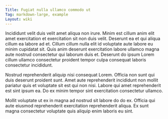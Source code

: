 ```yaml
---
Title: Fugiat nulla ullamco commodo ut
Tag: markdown-large, example
Layout: wiki
---
```

Incididunt velit duis velit amet aliqua non irure. Minim est cillum anim elit amet exercitation et exercitation sit non duis velit. Deserunt ea et qui aliqua cillum ea labore ad et. Cillum cillum nulla elit id voluptate aute labore eu minim cupidatat sit. Quis anim deserunt exercitation labore ullamco magna aute nostrud consectetur qui laborum duis et. Deserunt do ipsum Lorem cillum ullamco consectetur proident tempor culpa consequat laboris consectetur incididunt.

Nostrud reprehenderit aliquip nisi consequat Lorem. Officia non sunt qui duis deserunt proident sunt. Amet aute reprehenderit incididunt non mollit pariatur quis et voluptate sit est qui non nisi. Labore qui amet reprehenderit est sint ipsum ea. Do ex minim tempor sint exercitation consectetur ullamco.

Mollit voluptate ut ex in magna ad nostrud sit labore do do ex. Officia qui aute eiusmod reprehenderit exercitation reprehenderit aliqua. Ex sunt magna consectetur voluptate quis aliquip enim laboris eu sint.